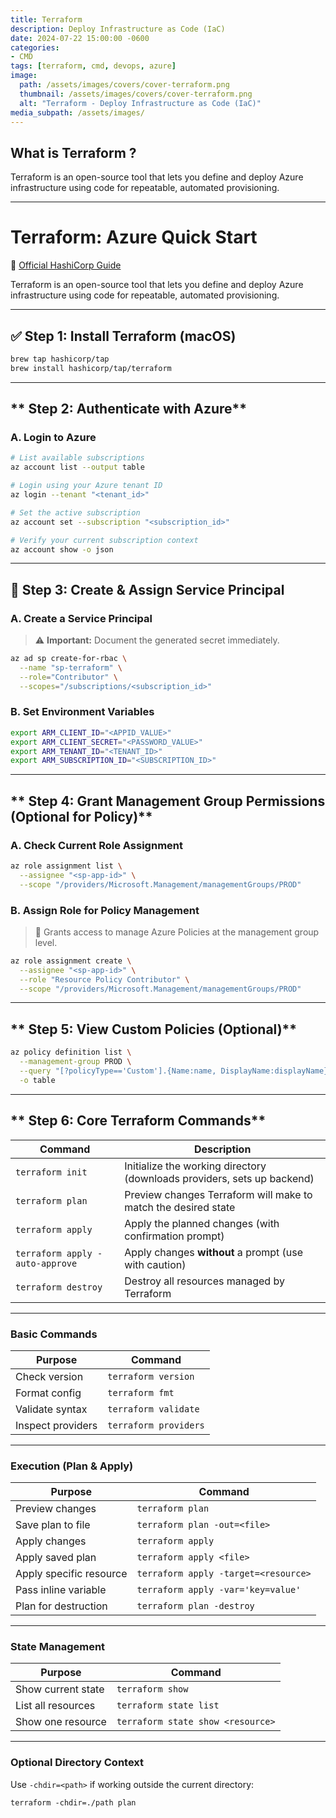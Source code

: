 ```yaml
---
title: Terraform
description: Deploy Infrastructure as Code (IaC)
date: 2024-07-22 15:00:00 -0600
categories:
- CMD
tags: [terraform, cmd, devops, azure]
image:
  path: /assets/images/covers/cover-terraform.png
  thumbnail: /assets/images/covers/cover-terraform.png
  alt: "Terraform - Deploy Infrastructure as Code (IaC)"
media_subpath: /assets/images/
---
```


## **What is Terraform ?**

Terraform is an open-source tool that lets you define and deploy Azure infrastructure using code for repeatable, automated provisioning.

---

# Terraform: Azure Quick Start

📘 [Official HashiCorp Guide](https://developer.hashicorp.com/terraform/tutorials/azure-get-started/azure-build)

Terraform is an open-source tool that lets you define and deploy Azure infrastructure using code for repeatable, automated provisioning.

---

## **✅ Step 1: Install Terraform (macOS)**

```bash
brew tap hashicorp/tap
brew install hashicorp/tap/terraform
```

---

## ** Step 2: Authenticate with Azure**

### A. Login to Azure

```bash
# List available subscriptions
az account list --output table

# Login using your Azure tenant ID
az login --tenant "<tenant_id>"

# Set the active subscription
az account set --subscription "<subscription_id>"

# Verify your current subscription context
az account show -o json
```

---

## **🧾 Step 3: Create & Assign Service Principal**

### A. Create a Service Principal

> ⚠️ **Important:** Document the generated secret immediately.

```bash
az ad sp create-for-rbac \
  --name "sp-terraform" \
  --role="Contributor" \
  --scopes="/subscriptions/<subscription_id>"
```

### B. Set Environment Variables

```bash
export ARM_CLIENT_ID="<APPID_VALUE>"
export ARM_CLIENT_SECRET="<PASSWORD_VALUE>"
export ARM_TENANT_ID="<TENANT_ID>"
export ARM_SUBSCRIPTION_ID="<SUBSCRIPTION_ID>"
```

---

## ** Step 4: Grant Management Group Permissions (Optional for Policy)**

### A. Check Current Role Assignment

```bash
az role assignment list \
  --assignee "<sp-app-id>" \
  --scope "/providers/Microsoft.Management/managementGroups/PROD"
```

### B. Assign Role for Policy Management

> 🎯 Grants access to manage Azure Policies at the management group level.

```bash
az role assignment create \
  --assignee "<sp-app-id>" \
  --role "Resource Policy Contributor" \
  --scope "/providers/Microsoft.Management/managementGroups/PROD"
```

---

## ** Step 5: View Custom Policies (Optional)**

```bash
az policy definition list \
  --management-group PROD \
  --query "[?policyType=='Custom'].{Name:name, DisplayName:displayName}" \
  -o table
```

---

## ** Step 6: Core Terraform Commands**

| Command                         | Description                                                             |
| ------------------------------- | ----------------------------------------------------------------------- |
| `terraform init`                | Initialize the working directory (downloads providers, sets up backend) |
| `terraform plan`                | Preview changes Terraform will make to match the desired state          |
| `terraform apply`               | Apply the planned changes (with confirmation prompt)                    |
| `terraform apply -auto-approve` | Apply changes **without** a prompt (use with caution)                   |
| `terraform destroy`             | Destroy all resources managed by Terraform                              |

---

### **Basic Commands**

| Purpose           | Command               |
| ----------------- | --------------------- |
| Check version     | `terraform version`   |
| Format config     | `terraform fmt`       |
| Validate syntax   | `terraform validate`  |
| Inspect providers | `terraform providers` |

---

### **Execution (Plan & Apply)**

| Purpose                 | Command                              |
| ----------------------- | ------------------------------------ |
| Preview changes         | `terraform plan`                     |
| Save plan to file       | `terraform plan -out=<file>`         |
| Apply changes           | `terraform apply`                    |
| Apply saved plan        | `terraform apply <file>`             |
| Apply specific resource | `terraform apply -target=<resource>` |
| Pass inline variable    | `terraform apply -var='key=value'`   |
| Plan for destruction    | `terraform plan -destroy`            |

---

### **State Management**

| Purpose            | Command                           |
| ------------------ | --------------------------------- |
| Show current state | `terraform show`                  |
| List all resources | `terraform state list`            |
| Show one resource  | `terraform state show <resource>` |

---

### **Optional Directory Context**

Use `-chdir=<path>` if working outside the current directory:

`terraform -chdir=./path plan`
